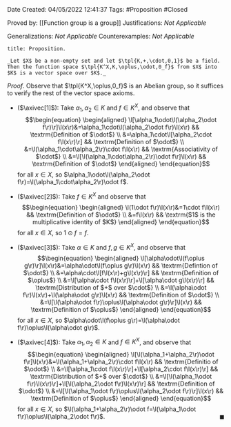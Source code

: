 <br />
<br />

Date Created: 04/05/2022 12:41:37
Tags: #Proposition #Closed

Proved by: [[Function group is a group]]
Justifications: _Not Applicable_

Generalizations: _Not Applicable_
Counterexamples: _Not Applicable_

``` ad-Proposition
title: Proposition.

_Let $X$ be a non-empty set and let $\tpl{K,+,\cdot,0,1}$ be a field. Then the function space $\tpl{K^X,K,\oplus,\odot,0_f}$ from $X$ into $K$ is a vector space over $K$._

```

_Proof_. Observe that $\tpl{K^X,\oplus,0_f}$ is an Abelian group, so it suffices to verify the rest of the vector space axioms.
* ($\axivec[1]$): Take $\alpha_1,\alpha_2\in K$ and $f\in K^X$, and observe that
$$\begin{equation}
    \begin{aligned}
        \l[\alpha_1\odot\l(\alpha_2\odot f\r)\r]\l(x\r)&=\alpha_1\cdot\l(\alpha_2\odot f\r)\l(x\r) && \textrm{Definition of $\odot$} \\
        &=\alpha_1\cdot\l[\alpha_2\cdot f\l(x\r)\r] && \textrm{Definition of $\odot$} \\
        &=\l(\alpha_1\cdot\alpha_2\r)\cdot f\l(x\r) && \textrm{Associativity of $\cdot$} \\
        &=\l[\l(\alpha_1\cdot\alpha_2\r)\odot f\r]\l(x\r) && \textrm{Definition of $\odot$}
    \end{aligned}
\end{equation}$$
for all $x\in X$, so $\alpha_1\odot\l(\alpha_2\odot f\r)=\l(\alpha_1\cdot\alpha_2\r)\odot f$.

* ($\axivec[2]$): Take $f\in K^X$ and observe that
$$\begin{equation}
    \begin{aligned}
        \l(1\odot f\r)\l(x\r)&=1\cdot f\l(x\r) && \textrm{Definition of $\odot$} \\
        &=f\l(x\r) && \textrm{$1$ is the multiplicative identity of $K$}
    \end{aligned}
\end{equation}$$
for all $x\in X$, so $1\odot f=f$.
* ($\axivec[3]$): Take $\alpha\in K$ and $f,g\in K^X$, and observe that
$$\begin{equation}
    \begin{aligned}
        \l[\alpha\odot\l(f\oplus g\r)\r]\l(x\r)&=\alpha\cdot\l(f\oplus g\r)\l(x\r) && \textrm{Defintion of $\odot$} \\
        &=\alpha\cdot\l[f\l(x\r)+g\l(x\r)\r] && \textrm{Definition of $\oplus$} \\
        &=\l[\alpha\cdot f\l(x\r)\r]+\l[\alpha\cdot g\l(x\r)\r] && \textrm{Distribution of $+$ over $\cdot$} \\
        &=\l(\alpha\odot f\r)\l(x\r)+\l(\alpha\odot g\r)\l(x\r) && \textrm{Definition of $\odot$} \\
        &=\l[\l(\alpha\odot f\r)\oplus\l(\alpha\odot g\r)\r]\l(x\r) && \textrm{Definition of $\oplus$}
    \end{aligned}
\end{equation}$$
for all $x\in X$, so $\alpha\odot\l(f\oplus g\r)=\l(\alpha\odot f\r)\oplus\l(\alpha\odot g\r)$.
* ($\axivec[4]$): Take $\alpha_1,\alpha_2\in K$ and $f\in K^X$, and observe that
$$\begin{equation}
    \begin{aligned}
        \l[\l(\alpha_1+\alpha_2\r)\odot f\r]\l(x\r)&=\l(\alpha_1+\alpha_2\r)\cdot f\l(x\r) && \textrm{Definitio of $\odot$} \\
        &=\l[\alpha_1\cdot f\l(x\r)\r]+\l[\alpha_2\cdot f\l(x\r)\r] && \textrm{Distribution of $+$ over $\cdot$} \\
        &=\l[\l(\alpha_1\odot f\r)\l(x\r)\r]+\l[\l(\alpha_2\odot f\r)\l(x\r)\r] && \textrm{Definition of $\odot$} \\
        &=\l[\l(\alpha_1\odot f\r)\oplus\l(\alpha_2\odot f\r)\r]\l(x\r) && \textrm{Definition of $\oplus$}
    \end{aligned}
\end{equation}$$
for all $x\in X$, so $\l(\alpha_1+\alpha_2\r)\odot f=\l(\alpha_1\odot f\r)\oplus\l(\alpha_2\odot f\r)$.<span style="float:right;">$\blacksquare$</span>
